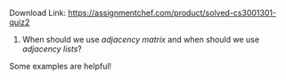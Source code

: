 Download Link: https://assignmentchef.com/product/solved-cs3001301-quiz2
<br>
<ol>

 <li>When should we use <em>adjacency matrix</em> and when should we use <em>adjacency lists</em>?</li>

</ol>

Some examples are helpful!